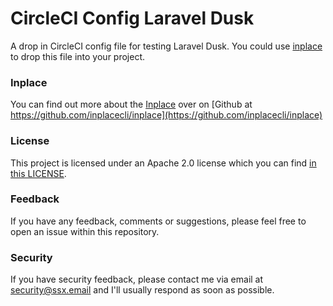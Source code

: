 # CircleCI Config Laravel Dusk

A drop in CircleCI config file for testing Laravel Dusk. You could use
[inplace](https://github.com/ssx/inplace) to drop this file into your project.


### Inplace
You can find out more about the [Inplace](https://github.com/inplacecli/inplace)
over on [Github at https://github.com/inplacecli/inplace](https://github.com/inplacecli/inplace)


### License
This project is licensed under an Apache 2.0 license which you can find
[in this LICENSE](https://github.com/inplacecli/inplace/blob/master/LICENSE).


### Feedback
If you have any feedback, comments or suggestions, please feel free to open an
issue within this repository.


### Security
If you have security feedback, please contact me via email at
[security@ssx.email](security@ssx.email) and I'll usually respond as soon as possible.

